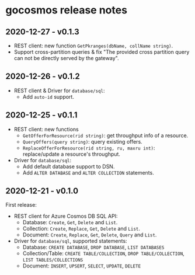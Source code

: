 # gocosmos release notes

## 2020-12-27 - v0.1.3

- REST client: new function `GetPkranges(dbName, collName string)`.
- Support cross-partition queries & fix "The provided cross partition query can not be directly served by the gateway".

## 2020-12-26 - v0.1.2

- REST client & Driver for `database/sql`:
  - Add `auto-id` support.

## 2020-12-25 - v0.1.1

- REST client: new functions
  - `GetOfferForResource(rid string)`: get throughput info of a resource.
  - `QueryOffers(query string)`: query existing offers.
  - `ReplaceOfferForResource(rid string, ru, maxru int)`: replace/update a resource's throughput.
- Driver for `database/sql`:
  - Add default database support to DSN.
  - Add `ALTER DATABASE` and `ALTER COLLECTION` statements.

## 2020-12-21 - v0.1.0

First release:
- REST client for Azure Cosmos DB SQL API:
  - Database: `Create`, `Get`, `Delete` and `List`.
  - Collection: `Create`, `Replace`, `Get`, `Delete` and `List`.
  - Document: `Create`, `Replace`, `Get`, `Delete`, `Query` and `List`.
- Driver for `database/sql`, supported statements:
  - Database: `CREATE DATABASE`, `DROP DATABASE`, `LIST DATABASES`
  - Collection/Table: `CREATE TABLE/COLLECTION`, `DROP TABLE/COLLECTION`, `LIST TABLES/COLLECTIONS`
  - Document: `INSERT`, `UPSERT`, `SELECT`, `UPDATE`, `DELETE`
